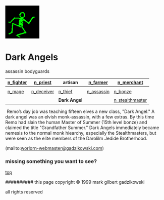 ![dancer](assets/dancer.gif)

# Dark Angels



 assassin bodyguards

|  [n_fighter](n_fighter.md)  |  [n_priest](n_priest.md)      | **artisan**             |  [n_farmer](n_farmer.md)      |  [n_merchant](n_merchant.md)            | 
| --------------------------- | ----------------------------- | ----------------------- | ----------------------------- | --------------------------------------- | 
|                             |                               |                         |                               |                                         | 
|  [n_mage](n_mage.md)        |  [n_deceiver](n_deceiver.md)  |  [n_thief](n_thief.md)  |  [n_assassin](n_assassin.md)  |  [n_bonze](n_bonze.md)                  | 
|                             |                               |                         |                               |                                         | 
|                             |                               | **Dark Angel**          |                               |  [n_stealthmaster](n_stealthmaster.md)  | 

 





  ![xparent](assets/xparent.gif)  Remo’s day job was teaching fifteen elves a new class, "Dark Angel." A dark angel was an elvish monk-assassin, with a few extras. By this time Remo had slain the human Master of Summer (15th level bonze) and claimed the title "Grandfather Summer." Dark Angels immediately became nemesis to the normal monk hiearchy, especially the Stealthmasters, but were seen as the elite members of the Darolilm Jedide Brotherhood. 

 (mailto:worlorn-webmaster@gadzikowski.com) 

 
### missing something you want to see?



 [top](#top) 

 
########## this page copyright © 1999 mark gilbert gadzikowski

 all rights reserved
